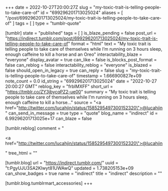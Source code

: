 +++
date = 2022-10-27T20:00:27Z
slug = "my-toxic-trait-is-telling-people-to-take-care-of"
id = "699296201713025024"
aliases = [ "/post/699296201713025024/my-toxic-trait-is-telling-people-to-take-care-of" ]
tags = [ ]
type = "tumblr-quote"

[tumblr]
state = "published"
tags = [ ]
is_blaze_pending = false
post_url = "https://indirect.tumblr.com/post/699296201713025024/my-toxic-trait-is-telling-people-to-take-care-of"
format = "html"
text = "My toxic trait is telling people to take care of themselves while I&rsquo;m running on 3 hours sleep, enough caffeine to kill a horse and an Oreo"
interactability_blaze = "everyone"
display_avatar = true
can_like = false
is_blocks_post_format = false
can_reblog = false
interactability_reblog = "everyone"
is_blazed = false
should_open_in_legacy = true
can_reply = false
slug = "my-toxic-trait-is-telling-people-to-take-care-of"
timestamp = 1.666900827e+09
note_count = 0.0
id_string = "699296201713025024"
date = "2022-10-27 20:00:27 GMT"
reblog_key = "frblMXFF"
short_url = "https://tmblr.co/ZY3jbycqPZ2-ue00"
summary = "My toxic trait is telling people to take care of themselves while I’m running on 3 hours sleep, enough caffeine to kill a horse..."
source = "<a href=\"http://twitter.com/lucahjin/status/1585295497300152320\">@lucahjin</a>"
can_send_in_message = true
type = "quote"
blog_name = "indirect"
id = 6.99296201713025e+17
can_blaze = false

[tumblr.reblog]
comment = "<p><a href=\"http://twitter.com/lucahjin/status/1585295497300152320\">@lucahjin</a></p>"
tree_html = ""

[tumblr.blog]
url = "https://indirect.tumblr.com/"
uuid = "t:PgyUJU3SA2Klwyt81UWAwQ"
updated = 1.738205153e+09
can_show_badges = true
name = "indirect"
title = "indirect"
description = ""

[tumblr.blog.tumblrmart_accessories]
+++
